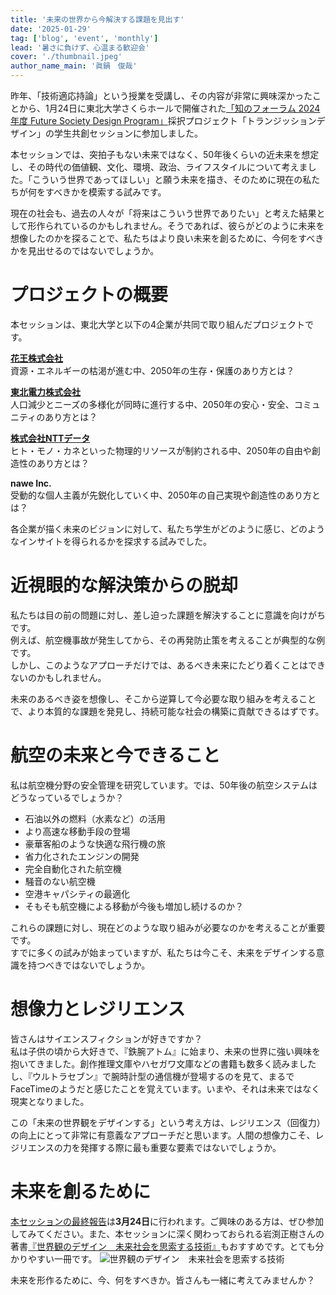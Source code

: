 ```yaml
---
title: '未来の世界から今解決する課題を見出す'
date: '2025-01-29'
tag: ['blog', 'event', 'monthly']
lead: '暑さに負けず、心温まる歓迎会'
cover: './thumbnail.jpeg'
author_name_main: '眞鍋　俊哉'
---
```


昨年、「技術適応持論」という授業を受講し、その内容が非常に興味深かったことから、1月24日に東北大学さくらホールで開催された[「知のフォーラム 2024年度 Future Society Design Program」](https://www.tfc.tohoku.ac.jp/jp/forum/)採択プロジェクト「トランジッションデザイン」の学生共創セッションに参加しました。

本セッションでは、突拍子もない未来ではなく、50年後くらいの近未来を想定し、その時代の価値観、文化、環境、政治、ライフスタイルについて考えました。「こういう世界であってほしい」と願う未来を描き、そのために現在の私たちが何をすべきかを模索する試みです。

現在の社会も、過去の人々が「将来はこういう世界でありたい」と考えた結果として形作られているのかもしれません。そうであれば、彼らがどのように未来を想像したのかを探ることで、私たちはより良い未来を創るために、今何をすべきかを見出せるのではないでしょうか。

# プロジェクトの概要

本セッションは、東北大学と以下の4企業が共同で取り組んだプロジェクトです。

[**花王株式会社**](https://www.kao.com/jp/)  
 資源・エネルギーの枯渇が進む中、2050年の生存・保護のあり方とは？

[**東北電力株式会社**](https://www.tohoku-epco.co.jp)  
 人口減少とニーズの多様化が同時に進行する中、2050年の安心・安全、コミュニティのあり方とは？

[**株式会社NTTデータ**](https://www.nttdata.com/jp/ja/)  
 ヒト・モノ・カネといった物理的リソースが制約される中、2050年の自由や創造性のあり方とは？

**nawe Inc.**  
 受動的な個人主義が先鋭化していく中、2050年の自己実現や創造性のあり方とは？

各企業が描く未来のビジョンに対して、私たち学生がどのように感じ、どのようなインサイトを得られるかを探求する試みでした。

# 近視眼的な解決策からの脱却

私たちは目の前の問題に対し、差し迫った課題を解決することに意識を向けがちです。  
例えば、航空機事故が発生してから、その再発防止策を考えることが典型的な例です。  
しかし、このようなアプローチだけでは、あるべき未来にたどり着くことはできないのかもしれません。

未来のあるべき姿を想像し、そこから逆算して今必要な取り組みを考えることで、より本質的な課題を発見し、持続可能な社会の構築に貢献できるはずです。

# 航空の未来と今できること

私は航空機分野の安全管理を研究しています。では、50年後の航空システムはどうなっているでしょうか？

- 石油以外の燃料（水素など）の活用
- より高速な移動手段の登場
- 豪華客船のような快適な飛行機の旅
- 省力化されたエンジンの開発
- 完全自動化された航空機
- 騒音のない航空機
- 空港キャパシティの最適化
- そもそも航空機による移動が今後も増加し続けるのか？

これらの課題に対し、現在どのような取り組みが必要なのかを考えることが重要です。  
すでに多くの試みが始まっていますが、私たちは今こそ、未来をデザインする意識を持つべきではないでしょうか。

# 想像力とレジリエンス

皆さんはサイエンスフィクションが好きですか？  
私は子供の頃から大好きで、『鉄腕アトム』に始まり、未来の世界に強い興味を抱いてきました。創作推理文庫やハセガワ文庫などの書籍も数多く読みましたし、『ウルトラセブン』で腕時計型の通信機が登場するのを見て、まるでFaceTimeのようだと感じたことを覚えています。いまや、それは未来ではなく現実となりました。

この「未来の世界観をデザインする」という考え方は、レジリエンス（回復力）の向上にとって非常に有意義なアプローチだと思います。人間の想像力こそ、レジリエンスの力を発揮する際に最も重要な要素ではないでしょうか。

# 未来を創るために

[本セッションの最終報告](https://www.tfc.tohoku.ac.jp/jp/future-society-design-program/program/1003.html)は**3月24日**に行われます。ご興味のある方は、ぜひ参加してみてください。また、本セッションに深く関わっておられる岩渕正樹さんの著書[『世界観のデザイン　未来社会を思索する技術』](https://www.valuebooks.jp/世界観のデザイン/bp/VS0090674365)もおすすめです。とても分かりやすい一冊です。
![世界観のデザイン　未来社会を思索する技術](image1.png '世界観のデザイン　未来社会を思索する技術')

未来を形作るために、今、何をすべきか。皆さんも一緒に考えてみませんか？
